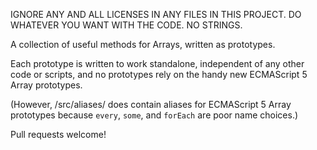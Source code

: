 IGNORE ANY AND ALL LICENSES IN ANY FILES IN THIS PROJECT.
DO WHATEVER YOU WANT WITH THE CODE. NO STRINGS.

A collection of useful methods for Arrays, written as prototypes.

Each prototype is written to work standalone, independent of any other code or scripts, and no prototypes rely on the handy new ECMAScript 5 Array prototypes.

(However, /src/aliases/ does contain aliases for ECMAScript 5 Array prototypes because `every`, `some`, and `forEach` are poor name choices.)

Pull requests welcome!